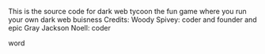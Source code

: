 This is the source code for dark web tycoon the fun game where you run your own dark web buisness
Credits:
Woody Spivey: coder and founder and epic 
Gray Jackson Noell: coder

word
